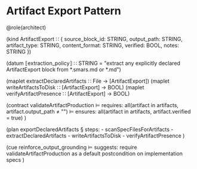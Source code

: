 # Artifact Export Pattern

@role(architect)

(kind ArtifactExport ∷ {
  source_block_id: STRING,
  output_path: STRING,
  artifact_type: STRING,
  content_format: STRING,
  verified: BOOL,
  notes: STRING
})

(datum ⟦extraction_policy⟧ ∷ STRING = "extract any explicitly declared ArtifactExport block from *.smars.md or *.md")

(maplet extractDeclaredArtifacts ∷ File → [ArtifactExport])
(maplet writeArtifactsToDisk ∷ [ArtifactExport] → BOOL)
(maplet verifyArtifactPresence ∷ [ArtifactExport] → BOOL)

(contract validateArtifactProduction
  ⊨ requires: all(artifact in artifacts, artifact.output_path ≠ "")
  ⊨ ensures: all(artifact in artifacts, artifact.verified = true)
)

(plan exportDeclaredArtifacts
  § steps:
    - scanSpecFilesForArtifacts
    - extractDeclaredArtifacts
    - writeArtifactsToDisk
    - verifyArtifactPresence
)

(cue reinforce_output_grounding
  ⊨ suggests: require validateArtifactProduction as a default postcondition on implementation specs
)